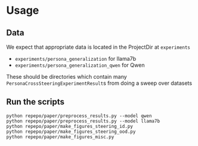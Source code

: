 
# Usage

## Data

We expect that appropriate data is located in the ProjectDir at `experiments`
- `experiments/persona_generalization` for llama7b
- `experiments/persona_generalization_qwen` for Qwen

These should be directories which contain many `PersonaCrossSteeringExperimentResult`s from doing a sweep over datasets

## Run the scripts

```
python repepo/paper/preprocess_results.py --model qwen
python repepo/paper/preprocess_results.py --model llama7b
python repepo/paper/make_figures_steering_id.py
python repepo/paper/make_figures_steering_ood.py
python repepo/paper/make_figures_misc.py